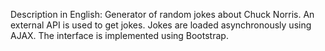 Description in English:
Generator of random jokes about Chuck Norris. An external API is used to get jokes. Jokes are loaded asynchronously using AJAX. The interface is implemented using Bootstrap.
